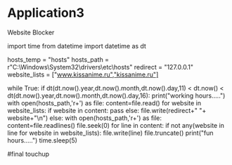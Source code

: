 # Application3
Website Blocker

import time
from datetime import datetime as dt 

hosts_temp = "hosts"
hosts_path = r"C:\Windows\System32\drivers\etc\hosts"
redirect = "127.0.0.1"
website_lists = ["www.kissanime.ru","kissanime.ru"]

while True:
    if dt(dt.now().year,dt.now().month,dt.now().day,11) < dt.now() < dt(dt.now().year,dt.now().month,dt.now().day,16):
        print("working hours.....")
        with open(hosts_path,'r+') as file:
            content=file.read()
            for website in website_lists:
                if website in content:
                    pass
                else:
                    file.write(redirect+" "+ website+"\n")
    else:
        with open(hosts_path,'r+') as file:
            content=file.readlines()
            file.seek(0)
            for line in content:
                if not any(website in line for website in website_lists):
                    file.write(line)
            file.truncate()
        print("fun hours.....")
    time.sleep(5)
    
   #final touchup
